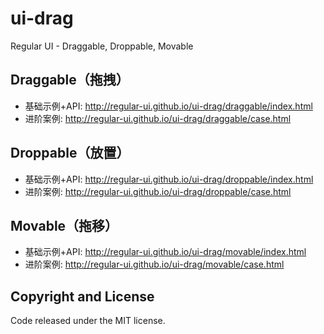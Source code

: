 # ui-drag

Regular UI - Draggable, Droppable, Movable

## Draggable（拖拽）

- 基础示例+API: http://regular-ui.github.io/ui-drag/draggable/index.html
- 进阶案例: http://regular-ui.github.io/ui-drag/draggable/case.html

## Droppable（放置）

- 基础示例+API: http://regular-ui.github.io/ui-drag/droppable/index.html
- 进阶案例: http://regular-ui.github.io/ui-drag/droppable/case.html

## Movable（拖移）

- 基础示例+API: http://regular-ui.github.io/ui-drag/movable/index.html
- 进阶案例: http://regular-ui.github.io/ui-drag/movable/case.html

## Copyright and License

Code released under the MIT license.
